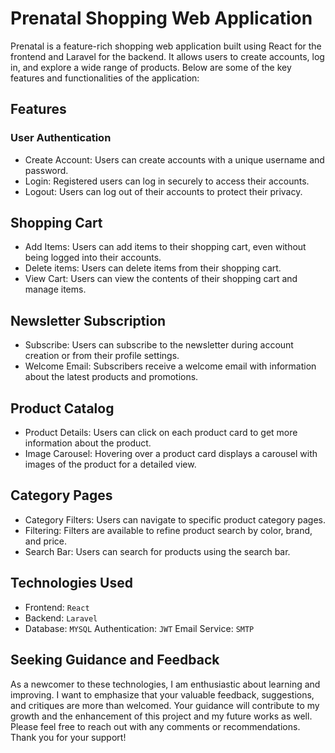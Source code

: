 # Prenatal Shopping Web Application
Prenatal is a feature-rich shopping web application built using React for the frontend and Laravel for the backend. It allows users to create accounts, log in, and explore a wide range of products. Below are some of the key features and functionalities of the application:

## Features
### User Authentication
- Create Account: Users can create accounts with a unique username and password.
- Login: Registered users can log in securely to access their accounts.
- Logout: Users can log out of their accounts to protect their privacy.

## Shopping Cart
- Add Items: Users can add items to their shopping cart, even without being logged into their accounts.
- Delete items: Users can delete items from their shopping cart.
- View Cart: Users can view the contents of their shopping cart and manage items.

## Newsletter Subscription
- Subscribe: Users can subscribe to the newsletter during account creation or from their profile settings.
- Welcome Email: Subscribers receive a welcome email with information about the latest products and promotions.

## Product Catalog
- Product Details: Users can click on each product card to get more information about the product.
- Image Carousel: Hovering over a product card displays a carousel with images of the product for a detailed view.

## Category Pages
- Category Filters: Users can navigate to specific product category pages.
- Filtering: Filters are available to refine product search by color, brand, and price.
- Search Bar: Users can search for products using the search bar.

## Technologies Used
- Frontend: `React`
- Backend: `Laravel`
- Database: `MYSQL`
Authentication: `JWT`
Email Service: `SMTP`

## Seeking Guidance and Feedback
As a newcomer to these technologies, I am enthusiastic about learning and improving. I want to emphasize that your valuable feedback, suggestions, and critiques are more than welcomed. Your guidance will contribute to my growth and the enhancement of this project and my future works as well. Please feel free to reach out with any comments or recommendations. Thank you for your support!
